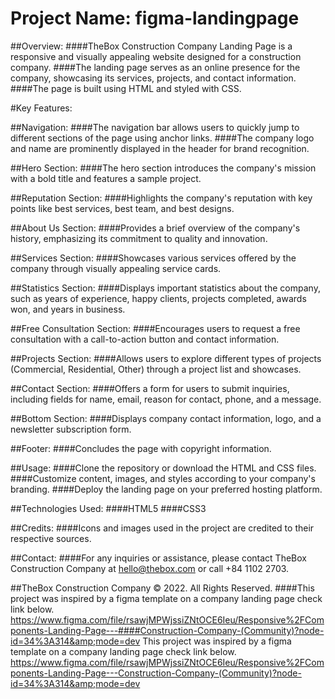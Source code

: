 # Project Name: figma-landingpage

##Overview:
####TheBox Construction Company Landing Page is a responsive and visually appealing website designed for a construction company. 
####The landing page serves as an online presence for the company, showcasing its services, projects, and contact information.
####The page is built using HTML and styled with CSS.

#Key Features:

##Navigation:
####The navigation bar allows users to quickly jump to different sections of the page using anchor links.
####The company logo and name are prominently displayed in the header for brand recognition.

##Hero Section:
####The hero section introduces the company's mission with a bold title and features a sample project.

##Reputation Section:
####Highlights the company's reputation with key points like best services, best team, and best designs.

##About Us Section:
####Provides a brief overview of the company's history, emphasizing its commitment to quality and innovation.

##Services Section:
####Showcases various services offered by the company through visually appealing service cards.

##Statistics Section:
####Displays important statistics about the company, such as years of experience, happy clients, projects completed, awards won, and years in business.

##Free Consultation Section:
####Encourages users to request a free consultation with a call-to-action button and contact information.

##Projects Section:
####Allows users to explore different types of projects (Commercial, Residential, Other) through a project list and showcases.

##Contact Section:
####Offers a form for users to submit inquiries, including fields for name, email, reason for contact, phone, and a message.

##Bottom Section:
####Displays company contact information, logo, and a newsletter subscription form.

##Footer:
####Concludes the page with copyright information.

##Usage:
####Clone the repository or download the HTML and CSS files.
####Customize content, images, and styles according to your company's branding.
####Deploy the landing page on your preferred hosting platform.

##Technologies Used:
####HTML5
####CSS3

##Credits:
####Icons and images used in the project are credited to their respective sources.

##Contact:
####For any inquiries or assistance, please contact TheBox Construction Company at hello@thebox.com or call +84 1102 2703.

##TheBox Construction Company © 2022. All Rights Reserved.
####This project was inspired by a figma template on a company landing page check link below. https://www.figma.com/file/rsawjMPWjssiZNtOCE6Ieu/Responsive%2FComponents-Landing-Page---####Construction-Company-(Community)?node-id=34%3A314&amp;mode=dev
This project was inspired by a figma template on a company landing page check link below. https://www.figma.com/file/rsawjMPWjssiZNtOCE6Ieu/Responsive%2FComponents-Landing-Page---Construction-Company-(Community)?node-id=34%3A314&amp;mode=dev
